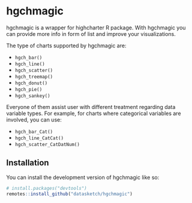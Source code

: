 
<!-- README.md is generated from README.Rmd. Please edit that file -->

# hgchmagic

<!-- badges: start -->
<!-- badges: end -->

hgchmagic is a wrapper for highcharter R package. With hgchmagic you can
provide more info in form of list and improve your visualizations.

The type of charts supported by hgchmagic are:

- `hgch_bar()`
- `hgch_line()`
- `hgch_scatter()`
- `hgch_treemap()`
- `hgch_donut()`
- `hgch_pie()`
- `hgch_sankey()`

Everyone of them assist user with different treatment regarding data
variable types. For example, for charts where categorical variables are
involved, you can use:

- `hgch_bar_Cat()`
- `hgch_line_CatCat()`
- `hgch_scatter_CatDatNum()`

## Installation

You can install the development version of hgchmagic like so:

``` r
# install.packages("devtools")
remotes::install_github("datasketch/hgchmagic")
```
